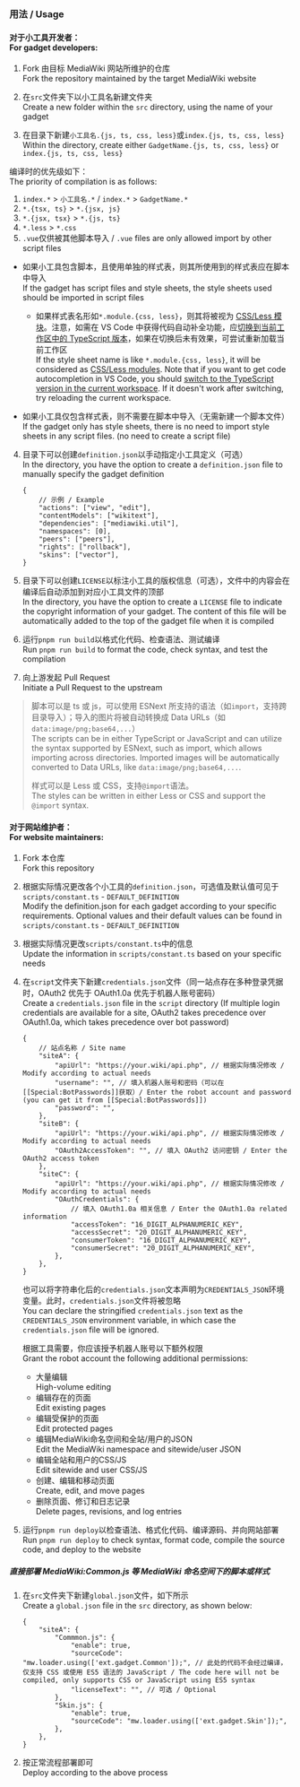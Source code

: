 ### 用法 / Usage

#### 对于小工具开发者：<br>For gadget developers:

1. Fork 由目标 MediaWiki 网站所维护的仓库<br>Fork the repository maintained by the target MediaWiki website

2. 在`src`文件夹下以小工具名新建文件夹<br>Create a new folder within the `src` directory, using the name of your gadget

3. 在目录下新建`小工具名.{js, ts, css, less}`或`index.{js, ts, css, less}`<br>Within the directory, create either `GadgetName.{js, ts, css, less}` or `index.{js, ts, css, less}`

编译时的优先级如下：<br>The priority of compilation is as follows:

1.  `index.*` > `小工具名.*` / `index.*` > `GadgetName.*`
2.  `*.{tsx, ts}` > `*.{jsx, js}`
3.  `*.{jsx, tsx}` > `*.{js, ts}`
4.  `*.less` > `*.css`
5.  `.vue`仅供被其他脚本导入 / `.vue` files are only allowed import by other script files

- 如果小工具包含脚本，且使用单独的样式表，则其所使用到的样式表应在脚本中导入<br>If the gadget has script files and style sheets, the style sheets used should be imported in script files

    - 如果样式表名形如`*.module.{css, less}`，则其将被视为 [CSS/Less 模块](https://github.com/css-modules/css-modules)。注意，如需在 VS Code 中获得代码自动补全功能，应[切换到当前工作区中的 TypeScript 版本](https://code.visualstudio.com/docs/typescript/typescript-compiling#_using-the-workspace-version-of-typescript)，如果在切换后未有效果，可尝试重新加载当前工作区<br> If the style sheet name is like `*.module.{css, less}`, it will be considered as [CSS/Less modules](https://github.com/css-modules/css-modules). Note that if you want to get code autocompletion in VS Code, you should [switch to the TypeScript version in the current workspace](https://code.visualstudio.com/docs/typescript/typescript-compiling#_using-the-workspace-version-of-typescript). If it doesn't work after switching, try reloading the current workspace.

- 如果小工具仅包含样式表，则不需要在脚本中导入（无需新建一个脚本文件）<br>If the gadget only has style sheets, there is no need to import style sheets in any script files. (no need to create a script file)

4. 目录下可以创建`definition.json`以手动指定小工具定义（可选）<br>In the directory, you have the option to create a `definition.json` file to manually specify the gadget definition

    ```jsonc
    {
    	// 示例 / Example
    	"actions": ["view", "edit"],
    	"contentModels": ["wikitext"],
    	"dependencies": ["mediawiki.util"],
    	"namespaces": [0],
    	"peers": ["peers"],
    	"rights": ["rollback"],
    	"skins": ["vector"],
    }
    ```

5. 目录下可以创建`LICENSE`以标注小工具的版权信息（可选），文件中的内容会在编译后自动添加到对应小工具文件的顶部<br>In the directory, you have the option to create a `LICENSE` file to indicate the copyright information of your gadget. The content of this file will be automatically added to the top of the gadget file when it is compiled

6. 运行`pnpm run build`以格式化代码、检查语法、测试编译<br>Run `pnpm run build` to format the code, check syntax, and test the compilation

7. 向上游发起 Pull Request<br>Initiate a Pull Request to the upstream

> 脚本可以是 ts 或 js，可以使用 ESNext 所支持的语法（如`import`，支持跨目录导入）；导入的图片将被自动转换成 Data URLs（如`data:image/png;base64,...`）<br>The scripts can be in either TypeScript or JavaScript and can utilize the syntax supported by ESNext, such as import, which allows importing across directories. Imported images will be automatically converted to Data URLs, like `data:image/png;base64,...`.
>
> 样式可以是 Less 或 CSS，支持`@import`语法。<br>The styles can be written in either Less or CSS and support the `@import` syntax.

#### 对于网站维护者：<br>For website maintainers:

1. Fork 本仓库<br>Fork this repository

2. 根据实际情况更改各个小工具的`definition.json`，可选值及默认值可见于`scripts/constant.ts` - `DEFAULT_DEFINITION`<br>Modify the definition.json for each gadget according to your specific requirements. Optional values and their default values can be found in `scripts/constant.ts` - `DEFAULT_DEFINITION`

3. 根据实际情况更改`scripts/constant.ts`中的信息<br>Update the information in `scripts/constant.ts` based on your specific needs

4. 在`script`文件夹下新建`credentials.json`文件（同一站点存在多种登录凭据时，OAuth2 优先于 OAuth1.0a 优先于机器人账号密码）<br>Create a `credentials.json` file in the `script` directory (If multiple login credentials are available for a site, OAuth2 takes precedence over OAuth1.0a, which takes precedence over bot password)

    ```jsonc
    {
    	// 站点名称 / Site name
    	"siteA": {
    		"apiUrl": "https://your.wiki/api.php", // 根据实际情况修改 / Modify according to actual needs
    		"username": "", // 填入机器人账号和密码（可以在[[Special:BotPasswords]]获取）/ Enter the robot account and password (you can get it from [[Special:BotPasswords]])
    		"password": "",
    	},
    	"siteB": {
    		"apiUrl": "https://your.wiki/api.php", // 根据实际情况修改 / Modify according to actual needs
    		"OAuth2AccessToken": "", // 填入 OAuth2 访问密钥 / Enter the OAuth2 access token
    	},
    	"siteC": {
    		"apiUrl": "https://your.wiki/api.php", // 根据实际情况修改 / Modify according to actual needs
    		"OAuthCredentials": {
    			// 填入 OAuth1.0a 相关信息 / Enter the OAuth1.0a related information
    			"accessToken": "16_DIGIT_ALPHANUMERIC_KEY",
    			"accessSecret": "20_DIGIT_ALPHANUMERIC_KEY",
    			"consumerToken": "16_DIGIT_ALPHANUMERIC_KEY",
    			"consumerSecret": "20_DIGIT_ALPHANUMERIC_KEY",
    		},
    	},
    }
    ```

    也可以将字符串化后的`credentials.json`文本声明为`CREDENTIALS_JSON`环境变量。此时，`credentials.json`文件将被忽略<br>You can declare the stringified `credentials.json` text as the `CREDENTIALS_JSON` environment variable, in which case the `credentials.json` file will be ignored.

    根据工具需要，你应该授予机器人账号以下额外权限<br>Grant the robot account the following additional permissions:

    - 大量编辑<br>High-volume editing
    - 编辑存在的页面<br>Edit existing pages
    - 编辑受保护的页面<br>Edit protected pages
    - 编辑MediaWiki命名空间和全站/用户的JSON<br>Edit the MediaWiki namespace and sitewide/user JSON
    - 编辑全站和用户的CSS/JS<br>Edit sitewide and user CSS/JS
    - 创建、编辑和移动页面<br>Create, edit, and move pages
    - 删除页面、修订和日志记录<br>Delete pages, revisions, and log entries

5. 运行`pnpm run deploy`以检查语法、格式化代码、编译源码、并向网站部署<br>Run `pnpm run deploy` to check syntax, format code, compile the source code, and deploy to the website

##### 直接部署 MediaWiki:Common.js 等 MediaWiki 命名空间下的脚本或样式

1. 在`src`文件夹下新建`global.json`文件，如下所示<br>Create a `global.json` file in the `src` directory, as shown below:

    ```jsonc
    {
    	"siteA": {
    		"Commmon.js": {
    			"enable": true,
    			"sourceCode": "mw.loader.using(['ext.gadget.Common']);", // 此处的代码不会经过编译，仅支持 CSS 或使用 ES5 语法的 JavaScript / The code here will not be compiled, only supports CSS or JavaScript using ES5 syntax
    			"licenseText": "", // 可选 / Optional
    		},
    		"Skin.js": {
    			"enable": true,
    			"sourceCode": "mw.loader.using(['ext.gadget.Skin']);",
    		},
    	},
    }
    ```

2. 按正常流程部署即可<br>Deploy according to the above process
